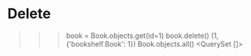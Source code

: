 # Delete
>>> book = Book.objects.get(id=1)
>>> book.delete()
(1, {'bookshelf.Book': 1})
>>> Book.objects.all()
<QuerySet []>
